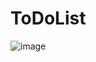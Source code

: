 # ToDoList

![image](https://github.com/user-attachments/assets/ba403177-ec0d-4ce5-bd10-6708704a9277)
